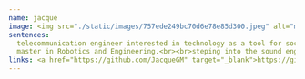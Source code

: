 ```yaml
---
name: jacque
image: <img src="./static/images/757ede249bc70d6e78e85d300.jpeg" alt="member image" class="member-img" />
sentences:
  telecommunication engineer interested in technology as a tool for social change. Worked in IoT but lately focus in software engineering. Currently studying a
  master in Robotics and Engineering.<br><br>steping into the sound engineering world, to support the struggles in the community.
links: <a href="https://github.com/JacqueGM" target="_blank">https://github.com/JacqueGM</a>
---
```

